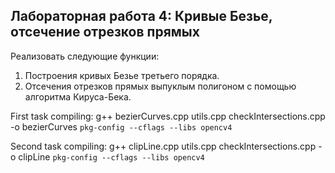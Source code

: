 ## Лабораторная работа 4: Кривые Безье, отсечение отрезков прямых

Реализовать следующие функции:
1. Построения кривых Безье третьего порядка.
2. Отсечения отрезков прямых выпуклым полигоном с помощью алгоритма
Кируса-Бека.

First task compiling: g++ bezierCurves.cpp utils.cpp checkIntersections.cpp -o bezierCurves `pkg-config --cflags --libs opencv4`

Second task compiling: g++ clipLine.cpp utils.cpp checkIntersections.cpp -o clipLine `pkg-config --cflags --libs opencv4`
